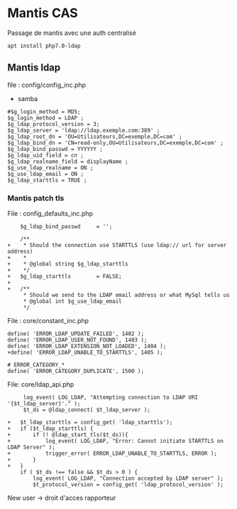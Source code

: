 # Mantis CAS
Passage de mantis avec une auth centralisé

```
apt install php7.0-ldap
```

## Mantis ldap
file : config/config_inc.php
- samba
```
#$g_login_method = MD5;
$g_login_method = LDAP ;
$g_ldap_protocol_version = 3;
$g_ldap_server = 'ldap://ldap.exemple.com:389' ;
$g_ldap_root_dn = 'OU=Utilisateurs,DC=exemple,DC=com' ;
$g_ldap_bind_dn = 'CN=read-only,OU=Utilisateurs,DC=exemple,DC=com' ;
$g_ldap_bind_passwd = YYYYYY ;
$g_ldap_uid_field = cn ;
$g_ldap_realname_field = displayName ;
$g_use_ldap_realname = ON ;
$g_use_ldap_email = ON ;
$g_ldap_starttls = TRUE ;
```


### Mantis patch tls
File : config_defaults_inc.php
```
 	$g_ldap_bind_passwd		= '';

 	/**
+	 * Should the connection use STARTTLS (use ldap:// url for server address)
+	 *
+	 * @global string $g_ldap_starttls
+	 */
+	$g_ldap_starttls		= FALSE;
+
+	/**
 	 * Should we send to the LDAP email address or what MySql tells us
 	 * @global int $g_use_ldap_email
 	 */
```
File : core/constant_inc.php
```
define( 'ERROR_LDAP_UPDATE_FAILED', 1402 );
define( 'ERROR_LDAP_USER_NOT_FOUND', 1403 );
define( 'ERROR_LDAP_EXTENSION_NOT_LOADED', 1404 );
+define( 'ERROR_LDAP_UNABLE_TO_STARTTLS', 1405 );

# ERROR_CATEGORY_*
define( 'ERROR_CATEGORY_DUPLICATE', 1500 );
```
File: core/ldap_api.php
```
     log_event( LOG_LDAP, "Attempting connection to LDAP URI '{$t_ldap_server}'." );
     $t_ds = @ldap_connect( $t_ldap_server );

+	$t_ldap_starttls = config_get( 'ldap_starttls');
+	if ($t_ldap_starttls) {
+		if (! @ldap_start_tls($t_ds)){
+			log_event( LOG_LDAP, "Error: Cannot initiate STARTTLS on LDAP Server" );
+			trigger_error( ERROR_LDAP_UNABLE_TO_STARTTLS, ERROR );
+		}
+	}
 	if ( $t_ds !== false && $t_ds > 0 ) {
 		log_event( LOG_LDAP, "Connection accepted by LDAP server" );
 		$t_protocol_version = config_get( 'ldap_protocol_version' );
```
New user -> droit d'acces rapporteur
